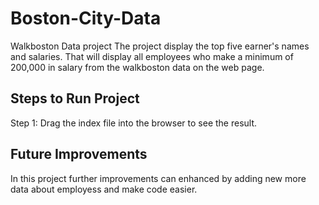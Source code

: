 # Boston-City-Data
Walkboston Data project The project display the top five earner's names and salaries. That will display all employees who make a minimum of 200,000 in salary from the walkboston data on the web page.
## Steps to Run Project 
Step 1: Drag the index file into the browser to see the result.

## Future Improvements
In this project further improvements can enhanced by adding new more data about employess and make code easier.
